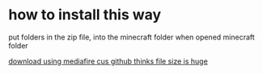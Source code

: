 # how to install this way
put folders in the zip file, into the minecraft folder when opened minecraft folder

[download using mediafire cus github thinks file size is huge](https://download1582.mediafire.com/e2ec9rjxou8gj2niejie74TVDsY8XdI_YGRDcyHVg0mv9La_ZfWY4RHgcv5x59Zd9p-pQcaNf1l5M0yJmnfN8p4uywz6cznh5yzZlBgkuzdTylD56Yr4Tu8INoJUrIYJVtn10J9GM66XaUrBBhoYJPN6z108jSDMGPQ8kD94piUhBB0/9pv7c6v6mmmg3b0/put+these+inside+of+your+fabric+folder.zip)

